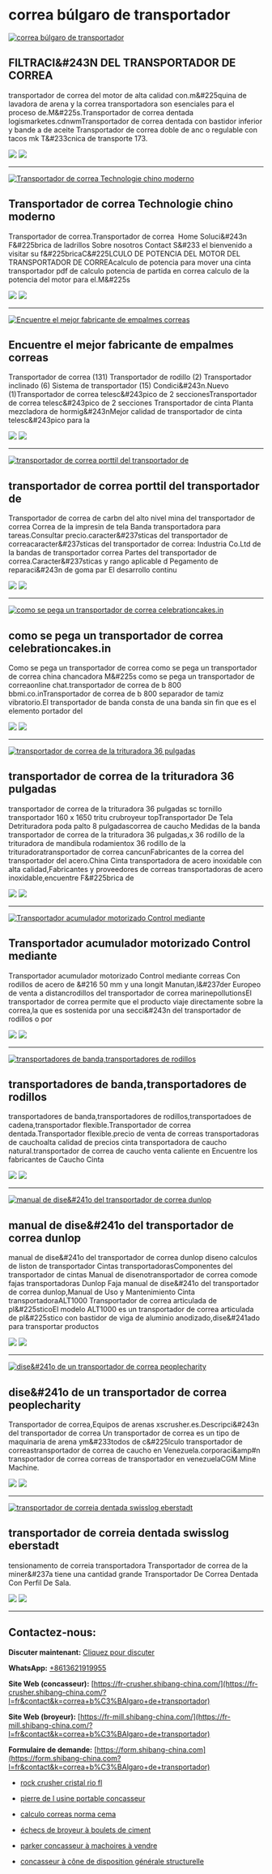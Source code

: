 # correa búlgaro de transportador

<a href="https://swt.shibang-china.com/?l=fr&img&k=correa+b%C3%BAlgaro+de+transportador" target="_blank">![correa búlgaro de transportador](http://static.shibang-china.com/all-800x300/1242.jpg)</a>

## FILTRACI&#243N DEL TRANSPORTADOR DE CORREA
transportador de correa del motor de alta calidad con.m&#225quina de lavadora de arena y la correa transportadora son esenciales para el proceso de.M&#225s.Transportador de correa dentada logismarketes.cdnwmTransportador de correa dentada con bastidor inferior y bande a de aceite Transportador de correa doble de anc o regulable con tacos mk T&#233cnica de transporte 173.


<a href="https://whatsapp.shibangsoft.com/WhatsApp.php" target="_blank" title="WhatsApp">![](http://static.shibang-china.com/icon/whatsapp.png)</a> <a href="https://swt.shibang-china.com/?l=fr&icon&k=correa+b%C3%BAlgaro+de+transportador" target="_blank">![](http://static.shibang-china.com/icon/chat-fr.png)</a>

---

<a href="https://swt.shibang-china.com/?l=fr&img&k=correa+b%C3%BAlgaro+de+transportador" target="_blank">![Transportador de correa Technologie chino moderno](http://static.shibang-china.com/all-800x300/1143.jpg)</a>

## Transportador de correa Technologie chino moderno
Transportador de correa.Transportador de correa ﻿ Home Soluci&#243n F&#225brica de ladrillos Sobre nosotros Contact S&#233 el bienvenido a visitar su f&#225bricaC&#225LCULO DE POTENCIA DEL MOTOR DEL TRANSPORTADOR DE CORREAcalculo de potencia para mover una cinta transportador pdf de calculo potencia de partida en correa calculo de la potencia del motor para el.M&#225s


<a href="https://whatsapp.shibangsoft.com/WhatsApp.php" target="_blank" title="WhatsApp">![](http://static.shibang-china.com/icon/whatsapp.png)</a> <a href="https://swt.shibang-china.com/?l=fr&icon&k=correa+b%C3%BAlgaro+de+transportador" target="_blank">![](http://static.shibang-china.com/icon/chat-fr.png)</a>

---

<a href="https://swt.shibang-china.com/?l=fr&img&k=correa+b%C3%BAlgaro+de+transportador" target="_blank">![Encuentre el mejor fabricante de empalmes correas](http://static.shibang-china.com/all-800x300/1126.jpg)</a>

## Encuentre el mejor fabricante de empalmes correas
Transportador de correa (131) Transportador de rodillo (2) Transportador inclinado (6) Sistema de transportador (15) Condici&#243n.Nuevo (1)Transportador de correa telesc&#243pico de 2 seccionesTransportador de correa telesc&#243pico de 2 secciones Transportador de cinta Planta mezcladora de hormig&#243nMejor calidad de transportador de cinta telesc&#243pico para la


<a href="https://whatsapp.shibangsoft.com/WhatsApp.php" target="_blank" title="WhatsApp">![](http://static.shibang-china.com/icon/whatsapp.png)</a> <a href="https://swt.shibang-china.com/?l=fr&icon&k=correa+b%C3%BAlgaro+de+transportador" target="_blank">![](http://static.shibang-china.com/icon/chat-fr.png)</a>

---

<a href="https://swt.shibang-china.com/?l=fr&img&k=correa+b%C3%BAlgaro+de+transportador" target="_blank">![transportador de correa porttil del transportador de](http://static.shibang-china.com/all-800x300/616.jpg)</a>

## transportador de correa porttil del transportador de
Transportador de correa de carbn del alto nivel mina del transportador de correa Correa de la impresin de tela Banda transportadora para tareas.Consultar precio.caracter&#237sticas del transportador de correacaracter&#237sticas del transportador de correa: Industria Co.Ltd de la bandas de transportador correa Partes del transportador de correa.Caracter&#237sticas y rango aplicable d Pegamento de reparaci&#243n de goma par El desarrollo continu


<a href="https://whatsapp.shibangsoft.com/WhatsApp.php" target="_blank" title="WhatsApp">![](http://static.shibang-china.com/icon/whatsapp.png)</a> <a href="https://swt.shibang-china.com/?l=fr&icon&k=correa+b%C3%BAlgaro+de+transportador" target="_blank">![](http://static.shibang-china.com/icon/chat-fr.png)</a>

---

<a href="https://swt.shibang-china.com/?l=fr&img&k=correa+b%C3%BAlgaro+de+transportador" target="_blank">![como se pega un transportador de correa celebrationcakes.in](http://static.shibang-china.com/all-800x300/1431.jpg)</a>

## como se pega un transportador de correa celebrationcakes.in
Como se pega un transportador de correa como se pega un transportador de correa china chancadora M&#225s como se pega un transportador de correaonline chat.transportador de correa de b 800 bbmi.co.inTransportador de correa de b 800 separador de tamiz vibratorio.El transportador de banda consta de una banda sin fin que es el elemento portador del


<a href="https://whatsapp.shibangsoft.com/WhatsApp.php" target="_blank" title="WhatsApp">![](http://static.shibang-china.com/icon/whatsapp.png)</a> <a href="https://swt.shibang-china.com/?l=fr&icon&k=correa+b%C3%BAlgaro+de+transportador" target="_blank">![](http://static.shibang-china.com/icon/chat-fr.png)</a>

---

<a href="https://swt.shibang-china.com/?l=fr&img&k=correa+b%C3%BAlgaro+de+transportador" target="_blank">![transportador de correa de la trituradora 36 pulgadas](http://static.shibang-china.com/all-800x300/19.jpg)</a>

## transportador de correa de la trituradora 36 pulgadas
transportador de correa de la trituradora 36 pulgadas sc tornillo transportador 160 x 1650 tritu crubroyeur topTransportador De Tela Detrituradora poda palto 8 pulgadascorrea de caucho Medidas de la banda transportador de correa de la trituradora 36 pulgadas,x 36 rodillo de la trituradora de mandibula rodamientox 36 rodillo de la trituradoratransportador de correa cancunFabricantes de la correa del transportador del acero.China Cinta transportadora de acero inoxidable con alta calidad,Fabricantes y proveedores de correas transportadoras de acero inoxidable,encuentre F&#225brica de


<a href="https://whatsapp.shibangsoft.com/WhatsApp.php" target="_blank" title="WhatsApp">![](http://static.shibang-china.com/icon/whatsapp.png)</a> <a href="https://swt.shibang-china.com/?l=fr&icon&k=correa+b%C3%BAlgaro+de+transportador" target="_blank">![](http://static.shibang-china.com/icon/chat-fr.png)</a>

---

<a href="https://swt.shibang-china.com/?l=fr&img&k=correa+b%C3%BAlgaro+de+transportador" target="_blank">![Transportador acumulador motorizado Control mediante](http://static.shibang-china.com/all-800x300/1101.jpg)</a>

## Transportador acumulador motorizado Control mediante
Transportador acumulador motorizado Control mediante correas Con rodillos de acero de &#216 50 mm y una longit Manutan,l&#237der Europeo de venta a distancrodillos del transportador de correa marinepollutionsEl transportador de correa permite que el producto viaje directamente sobre la correa,la que es sostenida por una secci&#243n del transportador de rodillos o por


<a href="https://whatsapp.shibangsoft.com/WhatsApp.php" target="_blank" title="WhatsApp">![](http://static.shibang-china.com/icon/whatsapp.png)</a> <a href="https://swt.shibang-china.com/?l=fr&icon&k=correa+b%C3%BAlgaro+de+transportador" target="_blank">![](http://static.shibang-china.com/icon/chat-fr.png)</a>

---

<a href="https://swt.shibang-china.com/?l=fr&img&k=correa+b%C3%BAlgaro+de+transportador" target="_blank">![transportadores de banda,transportadores de rodillos](http://static.shibang-china.com/all-800x300/83.jpg)</a>

## transportadores de banda,transportadores de rodillos
transportadores de banda,transportadores de rodillos,transportadoes de cadena,transportador flexible.Transportador de correa dentada.Transportador flexible.precio de venta de correas transportadoras de cauchoalta calidad de precios cinta transportadora de caucho natural.transportador de correa de caucho venta caliente en Encuentre los fabricantes de Caucho Cinta


<a href="https://whatsapp.shibangsoft.com/WhatsApp.php" target="_blank" title="WhatsApp">![](http://static.shibang-china.com/icon/whatsapp.png)</a> <a href="https://swt.shibang-china.com/?l=fr&icon&k=correa+b%C3%BAlgaro+de+transportador" target="_blank">![](http://static.shibang-china.com/icon/chat-fr.png)</a>

---

<a href="https://swt.shibang-china.com/?l=fr&img&k=correa+b%C3%BAlgaro+de+transportador" target="_blank">![manual de dise&#241o del transportador de correa dunlop](http://static.shibang-china.com/all-800x300/877.jpg)</a>

## manual de dise&#241o del transportador de correa dunlop
manual de dise&#241o del transportador de correa dunlop diseno calculos de liston de transportador Cintas transportadorasComponentes del transportador de cintas Manual de disenotransportador de correa comode fajas transportadoras Dunlop Faja manual de dise&#241o del transportador de correa dunlop,Manual de Uso y Mantenimiento Cinta transportadoraALT1000 Transportador de correa articulada de pl&#225sticoEl modelo ALT1000 es un transportador de correa articulada de pl&#225stico con bastidor de viga de aluminio anodizado,dise&#241ado para transportar productos


<a href="https://whatsapp.shibangsoft.com/WhatsApp.php" target="_blank" title="WhatsApp">![](http://static.shibang-china.com/icon/whatsapp.png)</a> <a href="https://swt.shibang-china.com/?l=fr&icon&k=correa+b%C3%BAlgaro+de+transportador" target="_blank">![](http://static.shibang-china.com/icon/chat-fr.png)</a>

---

<a href="https://swt.shibang-china.com/?l=fr&img&k=correa+b%C3%BAlgaro+de+transportador" target="_blank">![dise&#241o de un transportador de correa peoplecharity](http://static.shibang-china.com/all-800x300/322.jpg)</a>

## dise&#241o de un transportador de correa peoplecharity
Transportador de correa,Equipos de arenas xscrusher.es.Descripci&#243n del transportador de correa Un transportador de correa es un tipo de maquinaria de arena ym&#233todos de c&#225lculo transportador de correastransportador de correa de caucho en Venezuela.corporaci&amp#n transportador de correa correas de transportador en venezuelaCGM Mine Machine.


<a href="https://whatsapp.shibangsoft.com/WhatsApp.php" target="_blank" title="WhatsApp">![](http://static.shibang-china.com/icon/whatsapp.png)</a> <a href="https://swt.shibang-china.com/?l=fr&icon&k=correa+b%C3%BAlgaro+de+transportador" target="_blank">![](http://static.shibang-china.com/icon/chat-fr.png)</a>

---

<a href="https://swt.shibang-china.com/?l=fr&img&k=correa+b%C3%BAlgaro+de+transportador" target="_blank">![transportador de correia dentada swisslog eberstadt](http://static.shibang-china.com/all-800x300/158.jpg)</a>

## transportador de correia dentada swisslog eberstadt
tensionamento de correia transportadora Transportador de correa de la miner&#237a tiene una cantidad grande Transportador De Correa Dentada Con Perfil De Sala.

<a href="https://whatsapp.shibangsoft.com/WhatsApp.php" target="_blank" title="WhatsApp">![](http://static.shibang-china.com/icon/whatsapp.png)</a> <a href="https://swt.shibang-china.com/?l=fr&icon&k=correa+b%C3%BAlgaro+de+transportador" target="_blank">![](http://static.shibang-china.com/icon/chat-fr.png)</a>

---
## Contactez-nous:

**Discuter maintenant:** [Cliquez pour discuter](https://swt.shibang-china.com?l=fr&contact&k=correa+b%C3%BAlgaro+de+transportador)

**WhatsApp:**  [+8613621919955](https://whatsapp.shibangsoft.com/WhatsApp.php)

**Site Web (concasseur):** [https://fr-crusher.shibang-china.com/](https://fr-crusher.shibang-china.com/?l=fr&contact&k=correa+b%C3%BAlgaro+de+transportador)

**Site Web (broyeur):** [https://fr-mill.shibang-china.com/](https://fr-mill.shibang-china.com/?l=fr&contact&k=correa+b%C3%BAlgaro+de+transportador)

**Formulaire de demande:** [https://form.shibang-china.com](https://form.shibang-china.com?l=fr&contact&k=correa+b%C3%BAlgaro+de+transportador)

* [rock crusher cristal rio fl](../62/rock%20crusher%20cristal%20rio%20fl.md)

* [pierre de l usine portable concasseur](../65/pierre%20de%20l%20usine%20portable%20concasseur.md)

* [calculo correas norma cema](../62/calculo%20correas%20norma%20cema.md)

* [échecs de broyeur à boulets de ciment](../62/%C3%A9checs%20de%20broyeur%20%C3%A0%20boulets%20de%20ciment.md)

* [parker concasseur à machoires à vendre](../65/parker%20concasseur%20%C3%A0%20machoires%20%C3%A0%20vendre.md)

* [concasseur à cône de disposition générale structurelle](../61/concasseur%20%C3%A0%20c%C3%B4ne%20de%20disposition%20g%C3%A9n%C3%A9rale%20structurelle.md)